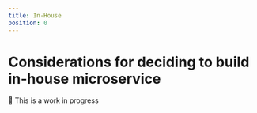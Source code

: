 ```yaml
---
title: In-House
position: 0
---
```


# Considerations for deciding to build in-house microservice

:construction: This is a work in progress
